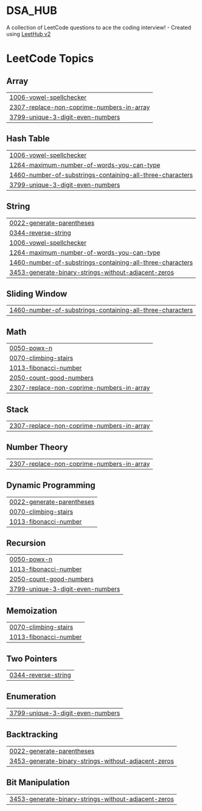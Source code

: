 # DSA_HUB
A collection of LeetCode questions to ace the coding interview! - Created using [LeetHub v2](https://github.com/arunbhardwaj/LeetHub-2.0)

<!---LeetCode Topics Start-->
# LeetCode Topics
## Array
|  |
| ------- |
| [1006-vowel-spellchecker](https://github.com/Ayan-10-06-03/DSA_HUB/tree/master/1006-vowel-spellchecker) |
| [2307-replace-non-coprime-numbers-in-array](https://github.com/Ayan-10-06-03/DSA_HUB/tree/master/2307-replace-non-coprime-numbers-in-array) |
| [3799-unique-3-digit-even-numbers](https://github.com/Ayan-10-06-03/DSA_HUB/tree/master/3799-unique-3-digit-even-numbers) |
## Hash Table
|  |
| ------- |
| [1006-vowel-spellchecker](https://github.com/Ayan-10-06-03/DSA_HUB/tree/master/1006-vowel-spellchecker) |
| [1264-maximum-number-of-words-you-can-type](https://github.com/Ayan-10-06-03/DSA_HUB/tree/master/1264-maximum-number-of-words-you-can-type) |
| [1460-number-of-substrings-containing-all-three-characters](https://github.com/Ayan-10-06-03/DSA_HUB/tree/master/1460-number-of-substrings-containing-all-three-characters) |
| [3799-unique-3-digit-even-numbers](https://github.com/Ayan-10-06-03/DSA_HUB/tree/master/3799-unique-3-digit-even-numbers) |
## String
|  |
| ------- |
| [0022-generate-parentheses](https://github.com/Ayan-10-06-03/DSA_HUB/tree/master/0022-generate-parentheses) |
| [0344-reverse-string](https://github.com/Ayan-10-06-03/DSA_HUB/tree/master/0344-reverse-string) |
| [1006-vowel-spellchecker](https://github.com/Ayan-10-06-03/DSA_HUB/tree/master/1006-vowel-spellchecker) |
| [1264-maximum-number-of-words-you-can-type](https://github.com/Ayan-10-06-03/DSA_HUB/tree/master/1264-maximum-number-of-words-you-can-type) |
| [1460-number-of-substrings-containing-all-three-characters](https://github.com/Ayan-10-06-03/DSA_HUB/tree/master/1460-number-of-substrings-containing-all-three-characters) |
| [3453-generate-binary-strings-without-adjacent-zeros](https://github.com/Ayan-10-06-03/DSA_HUB/tree/master/3453-generate-binary-strings-without-adjacent-zeros) |
## Sliding Window
|  |
| ------- |
| [1460-number-of-substrings-containing-all-three-characters](https://github.com/Ayan-10-06-03/DSA_HUB/tree/master/1460-number-of-substrings-containing-all-three-characters) |
## Math
|  |
| ------- |
| [0050-powx-n](https://github.com/Ayan-10-06-03/DSA_HUB/tree/master/0050-powx-n) |
| [0070-climbing-stairs](https://github.com/Ayan-10-06-03/DSA_HUB/tree/master/0070-climbing-stairs) |
| [1013-fibonacci-number](https://github.com/Ayan-10-06-03/DSA_HUB/tree/master/1013-fibonacci-number) |
| [2050-count-good-numbers](https://github.com/Ayan-10-06-03/DSA_HUB/tree/master/2050-count-good-numbers) |
| [2307-replace-non-coprime-numbers-in-array](https://github.com/Ayan-10-06-03/DSA_HUB/tree/master/2307-replace-non-coprime-numbers-in-array) |
## Stack
|  |
| ------- |
| [2307-replace-non-coprime-numbers-in-array](https://github.com/Ayan-10-06-03/DSA_HUB/tree/master/2307-replace-non-coprime-numbers-in-array) |
## Number Theory
|  |
| ------- |
| [2307-replace-non-coprime-numbers-in-array](https://github.com/Ayan-10-06-03/DSA_HUB/tree/master/2307-replace-non-coprime-numbers-in-array) |
## Dynamic Programming
|  |
| ------- |
| [0022-generate-parentheses](https://github.com/Ayan-10-06-03/DSA_HUB/tree/master/0022-generate-parentheses) |
| [0070-climbing-stairs](https://github.com/Ayan-10-06-03/DSA_HUB/tree/master/0070-climbing-stairs) |
| [1013-fibonacci-number](https://github.com/Ayan-10-06-03/DSA_HUB/tree/master/1013-fibonacci-number) |
## Recursion
|  |
| ------- |
| [0050-powx-n](https://github.com/Ayan-10-06-03/DSA_HUB/tree/master/0050-powx-n) |
| [1013-fibonacci-number](https://github.com/Ayan-10-06-03/DSA_HUB/tree/master/1013-fibonacci-number) |
| [2050-count-good-numbers](https://github.com/Ayan-10-06-03/DSA_HUB/tree/master/2050-count-good-numbers) |
| [3799-unique-3-digit-even-numbers](https://github.com/Ayan-10-06-03/DSA_HUB/tree/master/3799-unique-3-digit-even-numbers) |
## Memoization
|  |
| ------- |
| [0070-climbing-stairs](https://github.com/Ayan-10-06-03/DSA_HUB/tree/master/0070-climbing-stairs) |
| [1013-fibonacci-number](https://github.com/Ayan-10-06-03/DSA_HUB/tree/master/1013-fibonacci-number) |
## Two Pointers
|  |
| ------- |
| [0344-reverse-string](https://github.com/Ayan-10-06-03/DSA_HUB/tree/master/0344-reverse-string) |
## Enumeration
|  |
| ------- |
| [3799-unique-3-digit-even-numbers](https://github.com/Ayan-10-06-03/DSA_HUB/tree/master/3799-unique-3-digit-even-numbers) |
## Backtracking
|  |
| ------- |
| [0022-generate-parentheses](https://github.com/Ayan-10-06-03/DSA_HUB/tree/master/0022-generate-parentheses) |
| [3453-generate-binary-strings-without-adjacent-zeros](https://github.com/Ayan-10-06-03/DSA_HUB/tree/master/3453-generate-binary-strings-without-adjacent-zeros) |
## Bit Manipulation
|  |
| ------- |
| [3453-generate-binary-strings-without-adjacent-zeros](https://github.com/Ayan-10-06-03/DSA_HUB/tree/master/3453-generate-binary-strings-without-adjacent-zeros) |
<!---LeetCode Topics End-->
